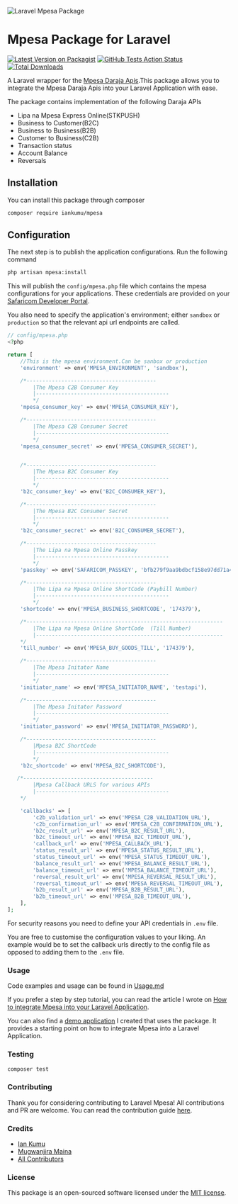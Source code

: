 ![Laravel Mpesa Package](https://assets.iankumu.com/2023/01/Laravel-Mpesa-Banner.png)

# Mpesa Package for Laravel

[![Latest Version on Packagist](https://img.shields.io/packagist/v/Iankumu/mpesa.svg?style=flat-square)](https://packagist.org/packages/Iankumu/mpesa)
[![GitHub Tests Action Status](https://img.shields.io/github/actions/workflow/status/iankumu/mpesa/ci.yml?logo=github&label=Tests)](https://github.com/Iankumu/mpesa/actions?query=workflow%3Arun-tests+branch%3Amain)
[![Total Downloads](https://img.shields.io/packagist/dt/Iankumu/mpesa.svg?style=flat-square)](https://packagist.org/packages/Iankumu/mpesa)

A Laravel wrapper for the [Mpesa Daraja Apis](https://developer.safaricom.co.ke/APIs).This package allows you to integrate the Mpesa Daraja Apis into your Laravel Application with ease.

The package contains implementation of the following Daraja APIs

- Lipa na Mpesa Express Online(STKPUSH)
- Business to Customer(B2C)
- Business to Business(B2B)
- Customer to Business(C2B)
- Transaction status
- Account Balance
- Reversals

## Installation

You can install this package through composer

```bash
composer require iankumu/mpesa
```

## Configuration

The next step is to publish the application configurations. Run the following command

```bash
php artisan mpesa:install
```

This will publish the `config/mpesa.php` file which contains the mpesa configurations for your applications. These credentials are provided on your [Safaricom Developer Portal](https://developer.safaricom.co.ke/).

You also need to specify the application's environment; either `sandbox` or `production` so that the relevant api url endpoints are called.

```php
// config/mpesa.php
<?php

return [
    //This is the mpesa environment.Can be sanbox or production
    'environment' => env('MPESA_ENVIRONMENT', 'sandbox'),

    /*-----------------------------------------
        |The Mpesa C2B Consumer Key
        |------------------------------------------
        */
    'mpesa_consumer_key' => env('MPESA_CONSUMER_KEY'),

    /*-----------------------------------------
        |The Mpesa C2B Consumer Secret
        |------------------------------------------
        */
    'mpesa_consumer_secret' => env('MPESA_CONSUMER_SECRET'),


    /*-----------------------------------------
        |The Mpesa B2C Consumer Key
        |------------------------------------------
        */
    'b2c_consumer_key' => env('B2C_CONSUMER_KEY'),

    /*-----------------------------------------
        |The Mpesa B2C Consumer Secret
        |------------------------------------------
        */
    'b2c_consumer_secret' => env('B2C_CONSUMER_SECRET'),

    /*-----------------------------------------
        |The Lipa na Mpesa Online Passkey
        |------------------------------------------
        */
    'passkey' => env('SAFARICOM_PASSKEY', 'bfb279f9aa9bdbcf158e97dd71a467cd2e0c893059b10f78e6b72ada1ed2c919'),

    /*-----------------------------------------
        |The Lipa na Mpesa Online ShortCode (Paybill Number)
        |------------------------------------------
        */
    'shortcode' => env('MPESA_BUSINESS_SHORTCODE', '174379'),

    /*--------------------------------------------------------------
        |The Lipa na Mpesa Online ShortCode  (Till Number)
        |-----------------------------------------------------------
    */
    'till_number' => env('MPESA_BUY_GOODS_TILL', '174379'),

    /*-----------------------------------------
        |The Mpesa Initator Name
        |------------------------------------------
        */
    'initiator_name' => env('MPESA_INITIATOR_NAME', 'testapi'),

    /*-----------------------------------------
        |The Mpesa Initator Password
        |------------------------------------------
        */
    'initiator_password' => env('MPESA_INITIATOR_PASSWORD'),

    /*-----------------------------------------
        |Mpesa B2C ShortCode
        |------------------------------------------
        */
    'b2c_shortcode' => env('MPESA_B2C_SHORTCODE'),

   /*-----------------------------------------
        |Mpesa Callback URLS for various APIs
        |------------------------------------------
    */

    'callbacks' => [
        'c2b_validation_url' => env('MPESA_C2B_VALIDATION_URL'),
        'c2b_confirmation_url' => env('MPESA_C2B_CONFIRMATION_URL'),
        'b2c_result_url' => env('MPESA_B2C_RESULT_URL'),
        'b2c_timeout_url' => env('MPESA_B2C_TIMEOUT_URL'),
        'callback_url' => env('MPESA_CALLBACK_URL'),
        'status_result_url' => env('MPESA_STATUS_RESULT_URL'),
        'status_timeout_url' => env('MPESA_STATUS_TIMEOUT_URL'),
        'balance_result_url' => env('MPESA_BALANCE_RESULT_URL'),
        'balance_timeout_url' => env('MPESA_BALANCE_TIMEOUT_URL'),
        'reversal_result_url' => env('MPESA_REVERSAL_RESULT_URL'),
        'reversal_timeout_url' => env('MPESA_REVERSAL_TIMEOUT_URL'),
        'b2b_result_url' => env('MPESA_B2B_RESULT_URL'),
        'b2b_timeout_url' => env('MPESA_B2B_TIMEOUT_URL'),
    ],
];

```

For security reasons you need to define your API credentials in `.env` file.

You are free to customise the configuration values to your liking. An example would be to set the callback urls directly to the config file as opposed to adding them to the `.env` file.

### Usage

Code examples and usage can be found in [Usage.md](USAGE.md)

If you prefer a step by step tutorial, you can read the article I wrote on [How to integrate Mpesa into your Laravel Application](https://www.iankumu.com/blog/laravel-mpesa).

You can also find a [demo application](https://github.com/Iankumu/Payments) I created that uses the package. It provides a starting point on how to integrate Mpesa into a Laravel Application.

### Testing

```bash
composer test
```

### Contributing

Thank you for considering contributing to Laravel Mpesa! All contributions and PR are welcome. You can read the contribution guide [here](CONTRIBUTING.md).

### Credits

- [Ian Kumu](https://github.com/IanKumu)
- [Mugwanjira Maina](https://github.com/maina401)
- [All Contributors](../../contributors)

### License

This package is an open-sourced software licensed under the [MIT license](LICENSE.md).
